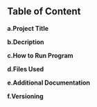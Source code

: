 ## Table of Content

**a.Project Title**

**b.Decription**

**c.How to Run Program**

**d.Files Used**

**e.Additional Documentation**

**f.Versioning**
##
